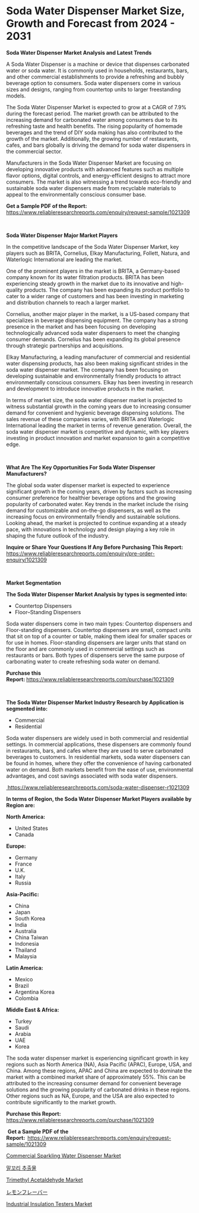 <p><h1>Soda Water Dispenser Market Size, Growth and Forecast from 2024 - 2031</h1></p><p><strong>Soda Water Dispenser Market Analysis and Latest Trends</strong></p>
<p><p>A Soda Water Dispenser is a machine or device that dispenses carbonated water or soda water. It is commonly used in households, restaurants, bars, and other commercial establishments to provide a refreshing and bubbly beverage option to consumers. Soda water dispensers come in various sizes and designs, ranging from countertop units to larger freestanding models.</p><p>The Soda Water Dispenser Market is expected to grow at a CAGR of 7.9% during the forecast period. The market growth can be attributed to the increasing demand for carbonated water among consumers due to its refreshing taste and health benefits. The rising popularity of homemade beverages and the trend of DIY soda making has also contributed to the growth of the market. Additionally, the growing number of restaurants, cafes, and bars globally is driving the demand for soda water dispensers in the commercial sector.</p><p>Manufacturers in the Soda Water Dispenser Market are focusing on developing innovative products with advanced features such as multiple flavor options, digital controls, and energy-efficient designs to attract more consumers. The market is also witnessing a trend towards eco-friendly and sustainable soda water dispensers made from recyclable materials to appeal to the environmentally conscious consumer base.</p></p>
<p><strong>Get a Sample PDF of the Report:&nbsp;</strong> <a href="https://www.reliableresearchreports.com/enquiry/request-sample/1021309">https://www.reliableresearchreports.com/enquiry/request-sample/1021309</a></p>
<p>&nbsp;</p>
<p><strong>Soda Water Dispenser Major Market Players</strong></p>
<p><p>In the competitive landscape of the Soda Water Dispenser Market, key players such as BRITA, Cornelius, Elkay Manufacturing, Follett, Natura, and Waterlogic International are leading the market. </p><p>One of the prominent players in the market is BRITA, a Germany-based company known for its water filtration products. BRITA has been experiencing steady growth in the market due to its innovative and high-quality products. The company has been expanding its product portfolio to cater to a wider range of customers and has been investing in marketing and distribution channels to reach a larger market.</p><p>Cornelius, another major player in the market, is a US-based company that specializes in beverage dispensing equipment. The company has a strong presence in the market and has been focusing on developing technologically advanced soda water dispensers to meet the changing consumer demands. Cornelius has been expanding its global presence through strategic partnerships and acquisitions.</p><p>Elkay Manufacturing, a leading manufacturer of commercial and residential water dispensing products, has also been making significant strides in the soda water dispenser market. The company has been focusing on developing sustainable and environmentally friendly products to attract environmentally conscious consumers. Elkay has been investing in research and development to introduce innovative products in the market.</p><p>In terms of market size, the soda water dispenser market is projected to witness substantial growth in the coming years due to increasing consumer demand for convenient and hygienic beverage dispensing solutions. The sales revenue of these companies varies, with BRITA and Waterlogic International leading the market in terms of revenue generation. Overall, the soda water dispenser market is competitive and dynamic, with key players investing in product innovation and market expansion to gain a competitive edge.</p></p>
<p>&nbsp;</p>
<p><strong>What Are The Key Opportunities For Soda Water Dispenser Manufacturers?</strong></p>
<p><p>The global soda water dispenser market is expected to experience significant growth in the coming years, driven by factors such as increasing consumer preference for healthier beverage options and the growing popularity of carbonated water. Key trends in the market include the rising demand for customizable and on-the-go dispensers, as well as the increasing focus on environmentally friendly and sustainable solutions. Looking ahead, the market is projected to continue expanding at a steady pace, with innovations in technology and design playing a key role in shaping the future outlook of the industry.</p></p>
<p><strong>Inquire or Share Your Questions If Any Before Purchasing This Report:</strong> <a href="https://www.reliableresearchreports.com/enquiry/pre-order-enquiry/1021309">https://www.reliableresearchreports.com/enquiry/pre-order-enquiry/1021309</a></p>
<p>&nbsp;</p>
<p><strong>Market Segmentation</strong></p>
<p><strong>The Soda Water Dispenser Market Analysis by types is segmented into:</strong></p>
<p><ul><li>Countertop Dispensers</li><li>Floor–Standing Dispensers</li></ul></p>
<p><p>Soda water dispensers come in two main types: Countertop dispensers and Floor-standing dispensers. Countertop dispensers are small, compact units that sit on top of a counter or table, making them ideal for smaller spaces or for use in homes. Floor-standing dispensers are larger units that stand on the floor and are commonly used in commercial settings such as restaurants or bars. Both types of dispensers serve the same purpose of carbonating water to create refreshing soda water on demand.</p></p>
<p><strong>Purchase this Report:&nbsp;</strong><a href="https://www.reliableresearchreports.com/purchase/1021309">https://www.reliableresearchreports.com/purchase/1021309</a></p>
<p>&nbsp;</p>
<p><strong>The Soda Water Dispenser Market Industry Research by Application is segmented into:</strong></p>
<p><ul><li>Commercial</li><li>Residential</li></ul></p>
<p><p>Soda water dispensers are widely used in both commercial and residential settings. In commercial applications, these dispensers are commonly found in restaurants, bars, and cafes where they are used to serve carbonated beverages to customers. In residential markets, soda water dispensers can be found in homes, where they offer the convenience of having carbonated water on demand. Both markets benefit from the ease of use, environmental advantages, and cost savings associated with soda water dispensers.</p></p>
<p><a href="https://www.reliableresearchreports.com/soda-water-dispenser-r1021309">&nbsp;https://www.reliableresearchreports.com/soda-water-dispenser-r1021309</a></p>
<p><strong>In terms of Region, the Soda Water Dispenser Market Players available by Region are:</strong></p>
<p>
    <p> <strong> North America: </strong>
        <ul>
            <li>United States</li>
            <li>Canada</li>
        </ul>
        </p> 
    <p> <strong> Europe: </strong>
        <ul>
            <li>Germany</li>
            <li>France</li>
            <li>U.K.</li>
            <li>Italy</li>
            <li>Russia</li>
        </ul>
        </p> 
    <p> <strong> Asia-Pacific: </strong>
        <ul>
            <li>China</li>
            <li>Japan</li>
            <li>South Korea</li>
            <li>India</li>
            <li>Australia</li>
            <li>China Taiwan</li>
            <li>Indonesia</li>
            <li>Thailand</li>
            <li>Malaysia</li>
        </ul>
        </p> 
    <p> <strong> Latin America: </strong>
        <ul>
            <li>Mexico</li>
            <li>Brazil</li>
            <li>Argentina Korea</li>
            <li>Colombia</li>
        </ul>
        </p> 
    <p> <strong> Middle East & Africa: </strong>
        <ul>
            <li>Turkey</li>
            <li>Saudi</li>
            <li>Arabia</li>
            <li>UAE</li>
            <li>Korea</li>
        </ul>
    </p>
    </p>
<p><p>The soda water dispenser market is experiencing significant growth in key regions such as North America (NA), Asia Pacific (APAC), Europe, USA, and China. Among these regions, APAC and China are expected to dominate the market with a combined market share of approximately 55%. This can be attributed to the increasing consumer demand for convenient beverage solutions and the growing popularity of carbonated drinks in these regions. Other regions such as NA, Europe, and the USA are also expected to contribute significantly to the market growth.</p></p>
<p><strong>Purchase this Report: </strong><a href="https://www.reliableresearchreports.com/purchase/1021309">https://www.reliableresearchreports.com/purchase/1021309</a></p>
<p>&nbsp;<strong>Get a Sample PDF of the Report:&nbsp;&nbsp;</strong><a href="https://www.reliableresearchreports.com/enquiry/request-sample/1021309">https://www.reliableresearchreports.com/enquiry/request-sample/1021309</a></p>
<p><strong></strong></p>
<p><p><a href="https://github.com/brenzgnarento/Market-Research-Report-List-2/blob/main/commercial-sparkling-water-dispenser-market.md">Commercial Sparkling Water Dispenser Market</a></p><p><a href="https://github.com/nuekbpymrrz5/Market-Research-Report-List-1/blob/main/823709920089.md">말꼬리 추출물</a></p><p><a href="https://issuu.com/reportprime-2/docs/trimethyl-acetaldehyde-market-size-2030.pptx">Trimethyl Acetaldehyde Market</a></p><p><a href="https://github.com/jkjreqjscoxx7/Market-Research-Report-List-1/blob/main/147455521842.md">レモンフレーバー</a></p><p><a href="https://github.com/jerrycopelandthomaswsqd8q/Market-Research-Report-List-2/blob/main/industrial-insulation-testers-market.md">Industrial Insulation Testers Market</a></p></p>